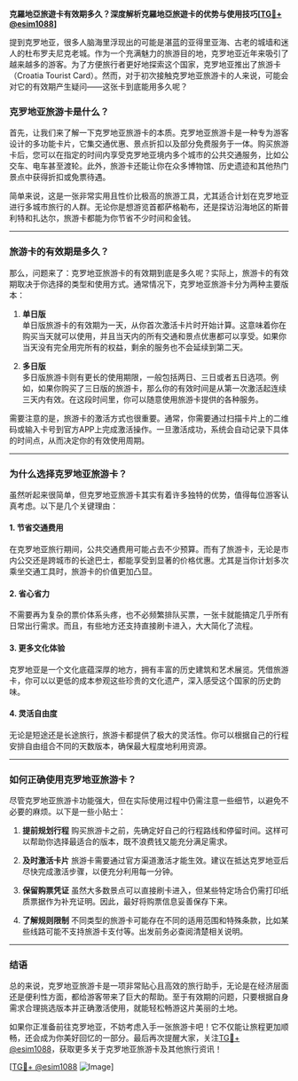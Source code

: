 **克羅地亞旅遊卡有效期多久？深度解析克羅地亞旅遊卡的优势与使用技巧[[TG💪+ @esim1088](https://t.me/s/esim1088)]**

提到克罗地亚，很多人脑海里浮现出的可能是湛蓝的亚得里亚海、古老的城墙和迷人的杜布罗夫尼克老城。作为一个充满魅力的旅游目的地，克罗地亚近年来吸引了越来越多的游客。为了方便旅行者更好地探索这个国家，克罗地亚推出了旅游卡（Croatia Tourist Card）。然而，对于初次接触克罗地亚旅游卡的人来说，可能会对它的有效期产生疑问——这张卡到底能用多久呢？

### 克罗地亚旅游卡是什么？

首先，让我们来了解一下克罗地亚旅游卡的本质。克罗地亚旅游卡是一种专为游客设计的多功能卡片，它集交通优惠、景点折扣以及部分免费服务于一体。购买旅游卡后，您可以在指定的时间内享受克罗地亚境内多个城市的公共交通服务，比如公交车、电车甚至渡轮。此外，旅游卡还能让你在众多博物馆、历史遗迹和其他热门景点中获得折扣或免票待遇。

简单来说，这是一张非常实用且性价比极高的旅游工具，尤其适合计划在克罗地亚进行多城市旅行的人群。无论你是想游览首都萨格勒布，还是探访沿海地区的斯普利特和扎达尔，旅游卡都能为你节省不少时间和金钱。

---

### 旅游卡的有效期是多久？

那么，问题来了：克罗地亚旅游卡的有效期到底是多久呢？实际上，旅游卡的有效期取决于你选择的类型和使用方式。通常情况下，克罗地亚旅游卡分为两种主要版本：

1. **单日版**  
   单日版旅游卡的有效期为一天，从你首次激活卡片时开始计算。这意味着你在购买当天就可以使用，并且当天内的所有交通和景点优惠都可以享受。如果你当天没有完全用完所有的权益，剩余的服务也不会延续到第二天。

2. **多日版**  
   多日版旅游卡则有更长的使用期限，一般包括两日、三日或者五日选项。例如，如果你购买了三日版的旅游卡，那么你的有效时间是从第一次激活起连续三天内有效。在这段时间里，你可以随意使用旅游卡提供的各种服务。

需要注意的是，旅游卡的激活方式也很重要。通常，你需要通过扫描卡片上的二维码或输入卡号到官方APP上完成激活操作。一旦激活成功，系统会自动记录下具体的时间点，从而决定你的有效使用周期。

---

### 为什么选择克罗地亚旅游卡？

虽然听起来很简单，但克罗地亚旅游卡其实有着许多独特的优势，值得每位游客认真考虑。以下是几个关键理由：

#### 1. **节省交通费用**
   在克罗地亚旅行期间，公共交通费用可能占去不少预算。而有了旅游卡，无论是市内公交还是跨城市的长途巴士，都能享受到显著的价格优惠。尤其是当你计划多次乘坐交通工具时，旅游卡的价值更加凸显。

#### 2. **省心省力**
   不需要再为复杂的票价体系头疼，也不必频繁排队买票，一张卡就能搞定几乎所有日常出行需求。而且，有些地方还支持直接刷卡进入，大大简化了流程。

#### 3. **更多文化体验**
   克罗地亚是一个文化底蕴深厚的地方，拥有丰富的历史建筑和艺术展览。凭借旅游卡，你可以以更低的成本参观这些珍贵的文化遗产，深入感受这个国家的历史韵味。

#### 4. **灵活自由度**
   无论是短途还是长途旅行，旅游卡都提供了极大的灵活性。你可以根据自己的行程安排自由组合不同的天数版本，确保最大程度地利用资源。

---

### 如何正确使用克罗地亚旅游卡？

尽管克罗地亚旅游卡功能强大，但在实际使用过程中仍需注意一些细节，以避免不必要的麻烦。以下是一些小贴士：

1. **提前规划行程**
   购买旅游卡之前，先确定好自己的行程路线和停留时间。这样可以帮助你选择最适合的版本，既不浪费钱又能充分满足需求。

2. **及时激活卡片**
   旅游卡需要通过官方渠道激活才能生效。建议在抵达克罗地亚后尽快完成激活步骤，以便充分利用每一分钟。

3. **保留购票凭证**
   虽然大多数景点可以直接刷卡进入，但某些特定场合仍需打印纸质票据作为补充证明。因此，最好将购票信息妥善保存下来。

4. **了解规则限制**
   不同类型的旅游卡可能存在不同的适用范围和特殊条款，比如某些线路可能不支持旅游卡支付等。出发前务必查阅清楚相关说明。

---

### 结语

总的来说，克罗地亚旅游卡是一项非常贴心且高效的旅行助手，无论是在经济层面还是便利性方面，都给游客带来了巨大的帮助。至于有效期的问题，只要根据自身需求合理挑选版本并正确激活使用，就能轻松畅游这片美丽的土地。

如果你正准备前往克罗地亚，不妨考虑入手一张旅游卡吧！它不仅能让旅程更加顺畅，还会成为你美好回忆的一部分。最后再次提醒大家，关注[TG💪+ @esim1088](https://t.me/s/esim1088)，获取更多关于克罗地亚旅游卡及其他旅行资讯！

[[TG💪+ @esim1088](https://t.me/s/esim1088) ![Image](https://i.postimg.cc/4NQfJmqS/Snipaste-2025-05-13-00-14-12.png)]